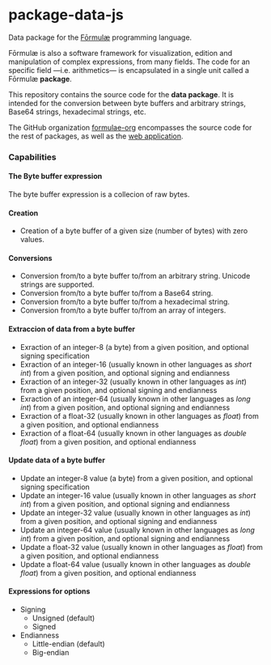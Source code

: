 # package-data-js

Data package for the [Fōrmulæ](https://formulae.org) programming language.

Fōrmulæ is also a software framework for visualization, edition and manipulation of complex expressions, from many fields. The code for an specific field —i.e. arithmetics— is encapsulated in a single unit called a Fōrmulæ **package**.

This repository contains the source code for the **data package**. It is intended for the conversion between byte buffers and arbitrary strings, Base64 strings, hexadecimal strings, etc.

The GitHub organization [formulae-org](https://github.com/formulae-org) encompasses the source code for the rest of packages, as well as the [web application](https://github.com/formulae-org/formulae-js).

<!--
Take a look at this [tutorial](https://formulae.org/?script=tutorials/Complex) to know the capabilities of the Fōrmulæ arithmetic package.
-->

### Capabilities ###

#### The **Byte buffer** expression

The byte buffer expression is a collecion of raw bytes.

#### Creation ####

* Creation of a byte buffer of a given size (number of bytes) with zero values.

#### Conversions ####

* Conversion from/to a byte buffer to/from an arbitrary string. Unicode strings are supported.
* Conversion from/to a byte buffer to/from a Base64 string.
* Conversion from/to a byte buffer to/from a hexadecimal string.
* Conversion from/to a byte buffer to/from an array of integers.

#### Extraccion of data from a byte buffer ####

* Exraction of an integer-8 (a byte) from a given position, and optional signing specification
* Exraction of an integer-16 (usually known in other languages as *short int*) from a given position, and optional signing and endianness
* Exraction of an integer-32 (usually known in other languages as *int*) from a given position, and optional signing and endianness
* Exraction of an integer-64 (usually known in other languages as *long int*) from a given position, and optional signing and endianness
* Exraction of a float-32 (usually known in other languages as *float*) from a given position, and optional endianness
* Exraction of a float-64 (usually known in other languages as *double float*) from a given position, and optional endianness

#### Update data of a byte buffer ####

* Update an integer-8 value (a byte) from a given position, and optional signing specification
* Update an integer-16 value (usually known in other languages as *short int*) from a given position, and optional signing and endianness
* Update an integer-32 value (usually known in other languages as *int*) from a given position, and optional signing and endianness
* Update an integer-64 value (usually known in other languages as *long int*) from a given position, and optional signing and endianness
* Update a float-32 value (usually known in other languages as *float*) from a given position, and optional endianness
* Update a float-64 value (usually known in other languages as *double float*) from a given position, and optional endianness

#### Expressions for options ####

* Signing
    * Unsigned (default)
    * Signed
* Endianness
    * Little-endian (default)
    * Big-endian

